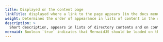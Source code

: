 ```yaml
---
title: Displayed on the content page
linkTitle: displayed where a link to the page appears (in the docs menu)
weight: Determines the order of appearance in lists of content in the same directory, lowest first. To let all titles appear in alphabetical order, remove all weights.
description: >
  Short description, appears in lists of directory contents and on content page. 
mermaid: Boolean `true` indicates that MermaidJS should be loaded on the page.
---
```

